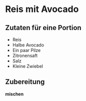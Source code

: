 # Reis mit Avocado

## Zutaten für eine Portion

* Reis
* Halbe Avocado
* Ein paar Pilze
* Zitronensaft
* Salz
* Kleine Zwiebel

## Zubereitung

**mischen**

